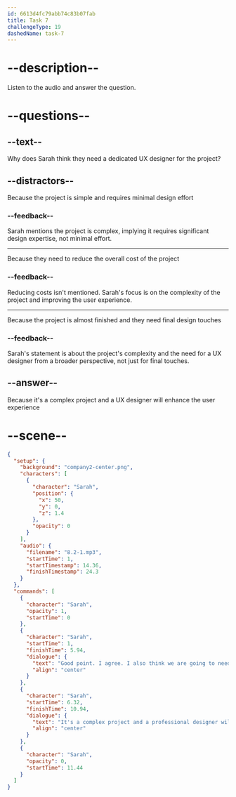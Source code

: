 ```yaml
---
id: 6613d4fc79abb74c83b07fab
title: Task 7
challengeType: 19
dashedName: task-7
---
```


<!-- (Audio) Sarah: Good point. I agree. I also think we are going to need a dedicated UX designer. It's a complex project, and a professional designer will help us create a great user experience. -->

# --description--

Listen to the audio and answer the question.

# --questions--

## --text--

Why does Sarah think they need a dedicated UX designer for the project?

## --distractors--

Because the project is simple and requires minimal design effort

### --feedback--

Sarah mentions the project is complex, implying it requires significant design expertise, not minimal effort.

---

Because they need to reduce the overall cost of the project

### --feedback--

Reducing costs isn't mentioned. Sarah's focus is on the complexity of the project and improving the user experience.

---

Because the project is almost finished and they need final design touches

### --feedback--

Sarah's statement is about the project's complexity and the need for a UX designer from a broader perspective, not just for final touches.

## --answer--

Because it's a complex project and a UX designer will enhance the user experience

# --scene--

```json
{
  "setup": {
    "background": "company2-center.png",
    "characters": [
      {
        "character": "Sarah",
        "position": {
          "x": 50,
          "y": 0,
          "z": 1.4
        },
        "opacity": 0
      }
    ],
    "audio": {
      "filename": "8.2-1.mp3",
      "startTime": 1,
      "startTimestamp": 14.36,
      "finishTimestamp": 24.3
    }
  },
  "commands": [
    {
      "character": "Sarah",
      "opacity": 1,
      "startTime": 0
    },
    {
      "character": "Sarah",
      "startTime": 1,
      "finishTime": 5.94,
      "dialogue": {
        "text": "Good point. I agree. I also think we are going to need a dedicated UX designer.",
        "align": "center"
      }
    },
    {
      "character": "Sarah",
      "startTime": 6.32,
      "finishTime": 10.94,
      "dialogue": {
        "text": "It's a complex project and a professional designer will help us create a great user interface.",
        "align": "center"
      }
    },
    {
      "character": "Sarah",
      "opacity": 0,
      "startTime": 11.44
    }
  ]
}
```

